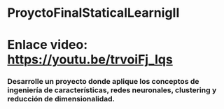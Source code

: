 # ProyctoFinalStaticalLearnigII
# Enlace video: https://youtu.be/trvoiFj_Iqs 
### Desarrolle un proyecto donde aplique los conceptos de ingeniería de características, redes neuronales, clustering y reducción de dimensionalidad.
